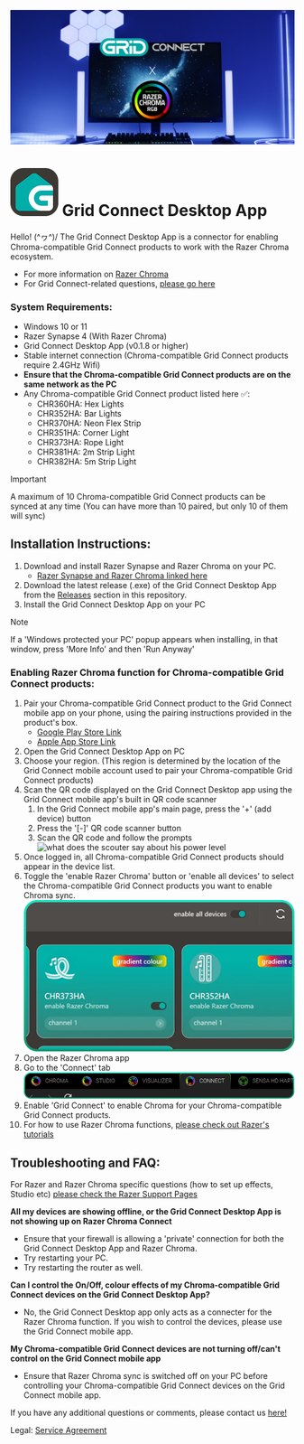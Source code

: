 ![super secret splash page](gh_splash.png)
# ![totally cool logo](82_GClogo.png) Grid Connect Desktop App 


Hello! \(^ヮ^)/	The Grid Connect Desktop App is a connector for enabling Chroma-compatible Grid Connect products to work with the Razer Chroma ecosystem. 
- For more information on [Razer Chroma](https://www.razer.com/au-en/chroma)
- For Grid Connect-related questions, [please go here](https://grid-connect.com.au/smart-home-support/)

### System Requirements:
- Windows 10 or 11
- Razer Synapse 4 (With Razer Chroma)
- Grid Connect Desktop App (v0.1.8 or higher)
- Stable internet connection (Chroma-compatible Grid Connect products require 2.4GHz Wifi)
- **Ensure that the Chroma-compatible Grid Connect products are on the same network as the PC**
- Any Chroma-compatible Grid Connect product listed here :white_check_mark::
  - CHR360HA: Hex Lights
  - CHR352HA: Bar Lights
  - CHR370HA: Neon Flex Strip
  - CHR351HA: Corner Light
  - CHR373HA: Rope Light
  - CHR381HA: 2m Strip Light
  - CHR382HA: 5m Strip Light
> [!IMPORTANT]
> A maximum of 10 Chroma-compatible Grid Connect products can be synced at any time (You can have more than 10 paired, but only 10 of them will sync)


## Installation Instructions:
1. Download and install Razer Synapse and Razer Chroma on your PC.
   - [Razer Synapse and Razer Chroma linked here](https://www.razer.com/au-en/chroma)
2. Download the latest release (.exe) of the Grid Connect Desktop App from the [Releases](https://github.com/gridconnect-official/RazerChroma/releases) section in this repository.
3. Install the Grid Connect Desktop App on your PC
> [!NOTE]
> If a 'Windows protected your PC' popup appears when installing, in that window, press 'More Info' and then 'Run Anyway'

### Enabling Razer Chroma function for Chroma-compatible Grid Connect products:
1. Pair your Chroma-compatible Grid Connect product to the Grid Connect mobile app on your phone, using the pairing instructions provided in the product's box.
   - [Google Play Store Link](https://play.google.com/store/apps/details?id=com.arlec.gridconnect&pcampaignid=web_share)
   - [Apple App Store Link](https://apps.apple.com/au/app/grid-connect/id1443698968)
2. Open the Grid Connect Desktop App on PC
3. Choose your region. (This region is determined by the location of the Grid Connect mobile account used to pair your Chroma-compatible Grid Connect products)
4. Scan the QR code displayed on the Grid Connect Desktop app using the Grid Connect mobile app's built in QR code scanner
   1. In the Grid Connect mobile app's main page, press the '+' (add device) button
   2. Press the '[-]' QR code scanner button
   3. Scan the QR code and follow the prompts\
![what does the scouter say about his power level](gh_Scanner.png)
5. Once logged in, all Chroma-compatible Grid Connect products should appear in the device list.
6. Toggle the 'enable Razer Chroma' button or 'enable all devices' to select the Chroma-compatible Grid Connect products you want to enable Chroma sync.\
                                      ![doktor! turn off my pain inhibitors](gh_centre.png)
7. Open the Razer Chroma app
8. Go to the 'Connect' tab\
![a million tabs](gh_chromabar.png)
9. Enable 'Grid Connect' to enable Chroma for your Chroma-compatible Grid Connect products.
10. For how to use Razer Chroma functions, [please check out Razer's tutorials](https://mysupport.razer.com/app/answers/detail/a_id/13698)

## Troubleshooting and FAQ:
For Razer and Razer Chroma specific questions (how to set up effects, Studio etc) [please check the Razer Support Pages](https://mysupport.razer.com/app/answers/detail/a_id/13698)

**All my devices are showing offline, or the Grid Connect Desktop App is not showing up on Razer Chroma Connect**
- Ensure that your firewall is allowing a 'private' connection for both the Grid Connect Desktop App and Razer Chroma.
- Try restarting your PC.
- Try restarting the router as well.

**Can I control the On/Off, colour effects of my Chroma-compatible Grid Connect devices on the Grid Connect Desktop App?**
- No, the Grid Connect Desktop app only acts as a connecter for the Razer Chroma function. If you wish to control the devices, please use the Grid Connect mobile app.

**My Chroma-compatible Grid Connect devices are not turning off/can't control on the Grid Connect mobile app**
- Ensure that Razer Chroma sync is switched off on your PC before controlling your Chroma-compatible Grid Connect devices on the Grid Connect mobile app.

If you have any additional questions or comments, please contact us [here!](https://grid-connect.com.au/smart-home-support/)

Legal: [Service Agreement](https://grid-connect.com.au/service-agreement/)
